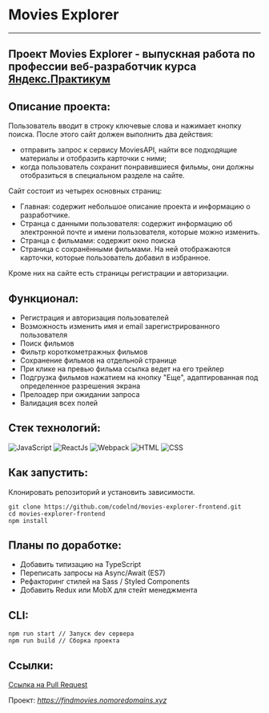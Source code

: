 # Movies Explorer

***

## Проект Movies Explorer - выпускная работа по профессии веб-разработчик курса [Яндекс.Практикум](https://praktikum.yandex.ru 'Яндекс Практикум')

## Описание проекта:

Пользователь вводит в строку ключевые слова и нажимает кнопку поиска. После этого сайт должен выполнить два действия:

- отправить запрос к сервису MoviesAPI, найти все подходящие материалы и отобразить карточки с ними;
- когда пользователь сохранит понравившиеся фильмы, они должны отобразиться в специальном разделе на сайте.

Сайт состоит из четырех основных страниц:

- Главная: содержит небольшое описание проекта и информацию о разработчике.
- Странца с данными пользователя: содержит информацию об электронной почте и имени пользователя, которые можно изменить.
- Странца с фильмами: содержит окно поиска
- Страница с сохранёнными фильмами. На ней отображаются карточки, которые пользователь добавил в избранное.

Кроме них на сайте есть страницы регистрации и авторизации.


## Функционал:
- Регистрация и авторизация пользователей
- Возможность изменить имя и email зарегистрированного пользователя
- Поиск фильмов 
- Фильтр короткометражных фильмов
- Сохранение фильмов на отдельной странице
- При клике на превью фильма ссылка ведет на его трейлер
- Подгрузка фильмов нажатием на кнопку "Еще", адаптированная под определенное разрешения экрана
- Прелоадер при ожидании запроса
- Валидация всех полей


## Стек технологий:
![JavaScript](https://img.shields.io/badge/-JavaScript-000?style=for-the-badge&logo=javascript)
![ReactJs](https://img.shields.io/badge/-React-000?style=for-the-badge&logo=react)
![Webpack](https://img.shields.io/badge/-webpack-000?style=for-the-badge&logo=webpack)
![HTML](https://img.shields.io/badge/-HTML-000?style=for-the-badge&logo=html5)
![CSS](https://img.shields.io/badge/-CSS-000?style=for-the-badge&logo=css3)


## Как запустить:
Клонировать репозиторий и установить зависимости.
```
git clone https://github.com/codelnd/movies-explorer-frontend.git
cd movies-explorer-frontend
npm install
```

## Планы по доработке:
- Добавить типизацию на TypeScript
- Переписать запросы на Async/Await (ES7)
- Рефакторинг стилей на Sass / Styled Components
- Добавить Redux или MobX для стейт менеджмента


## CLI:
```
npm run start // Запуск dev сервера
npm run build // Сборка проекта
```

## Ссылки:

[Ссылка на Pull Request](https://github.com/codelnd/movies-explorer-frontend/pull/2)

Проект: *https://findmovies.nomoredomains.xyz*
